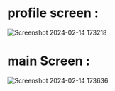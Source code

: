 # profile screen :
![Screenshot 2024-02-14 173218](https://github.com/Subhankar-39/InstaGramClone/assets/143151716/5948919c-aff2-4ae7-8c39-9f1dc6ff791d)
# main Screen :
![Screenshot 2024-02-14 173636](https://github.com/Subhankar-39/InstaGramClone/assets/143151716/9af0587c-662c-4de3-8497-5f4ec259b50a)
